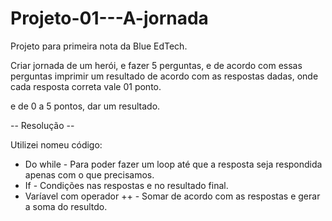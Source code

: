 # Projeto-01---A-jornada

Projeto para primeira nota da Blue EdTech.

Criar jornada de um herói, e fazer 5 perguntas, e de acordo com essas perguntas
imprimir um resultado de acordo com as respostas dadas,
onde cada resposta correta vale 01 ponto.

e de 0 a 5 pontos, dar um resultado.

-- Resolução --

Utilizei nomeu código:
- Do while -
    Para poder fazer um loop até que a resposta seja respondida apenas com o que precisamos.
- If - 
    Condições nas respostas e no resultado final.
- Varíavel com operador ++ -
    Somar de acordo com as respostas e gerar a soma do resultdo.
